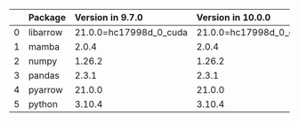 <!-- markdown-link-check-disable -->

|    | Package   | Version in 9.7.0       | Version in 10.0.0      | Status   |
|---:|:----------|:-----------------------|:-----------------------|:---------|
|  0 | libarrow  | 21.0.0=hc17998d_0_cuda | 21.0.0=hc17998d_0_cuda |          |
|  1 | mamba     | 2.0.4                  | 2.0.4                  |          |
|  2 | numpy     | 1.26.2                 | 1.26.2                 |          |
|  3 | pandas    | 2.3.1                  | 2.3.1                  |          |
|  4 | pyarrow   | 21.0.0                 | 21.0.0                 |          |
|  5 | python    | 3.10.4                 | 3.10.4                 |          |